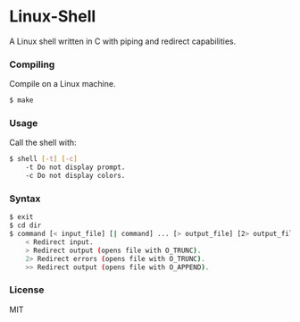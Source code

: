 # Linux-Shell
A Linux shell written in C with piping and redirect capabilities.

### Compiling
Compile on a Linux machine.
```sh
$ make
```

### Usage
Call the shell with:
```sh
$ shell [-t] [-c]
    -t Do not display prompt.
    -c Do not display colors.
```

### Syntax
```sh
$ exit
$ cd dir
$ command [< input_file] [| command] ... [> output_file] [2> output_file] [>> output_file]
    < Redirect input.
    > Redirect output (opens file with O_TRUNC).
    2> Redirect errors (opens file with O_TRUNC).
    >> Redirect output (opens file with O_APPEND).
```

### License
MIT
